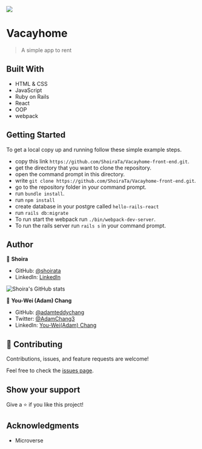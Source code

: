 ![](https://img.shields.io/badge/Microverse-blueviolet)

# Vacayhome 

> A simple app to rent

## Built With

- HTML & CSS
- JavaScript
- Ruby on Rails
- React
- OOP
- webpack


## Getting Started

To get a local copy up and running follow these simple example steps.

- copy this link `https://github.com/ShoiraTa/Vacayhome-front-end.git`.
- get the directory that you want to clone the repository.
- open the command prompt in this directory.
- write `git clone https://github.com/ShoiraTa/Vacayhome-front-end.git`.
- go to the repository folder in your command prompt.
- run `bundle install`.
- run `npm install`
- create database in your postgre called `hello-rails-react`
- run `rails db:migrate`
- To run start the webpack run `./bin/webpack-dev-server`.
- To run the rails server run  `rails s` in your command prompt.

## Author

👤 **Shoira**

- GitHub: [@shoirata](https://github.com/shoirata)
- LinkedIn: [LinkedIn](https://www.linkedin.com/in/shoira-tashpulatova-bab4a7122/)

![Shoira's GitHub stats](https://github-readme-stats.vercel.app/api?username=shoirata&count_private=true&theme=dark&show_icons=true)

👤 **You-Wei (Adam) Chang** 
- GitHub: [@adamteddychang](https://github.com/adamteddychang)
- Twitter: [@AdamChang3](https://twitter.com/AdamChang3) 
- LinkedIn: [You-Wei(Adam) Chang](https://www.linkedin.com/in/adamteddychang/)


## 🤝 Contributing

Contributions, issues, and feature requests are welcome!

Feel free to check the [issues page](../../issues/).

## Show your support

Give a ⭐️ if you like this project!

## Acknowledgments

- Microverse
